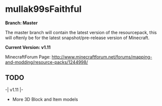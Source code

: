# mullak99sFaithful

**Branch: Master**

The master branch will contain the latest version of the resourcepack, this will oftenly be for the latest snapshot/pre-release version of Minecraft.

**Current Version: v1.11**

MinecraftForum Page: http://www.minecraftforum.net/forums/mapping-and-modding/resource-packs/1244998/

## TODO

-| v1.11 |-

- More 3D Block and Item models
